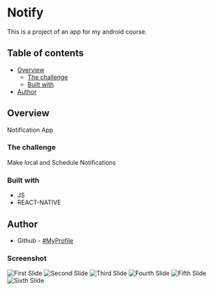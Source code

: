 # Notify

This is a project of an app for my android course.

## Table of contents

- [Overview](#overview)
  - [The challenge](#the-challenge)
  - [Built with](#built-with)
- [Author](#author)

## Overview
Notification App
### The challenge

Make local and Schedule Notifications

### Built with

- JS
- REACT-NATIVE

## Author

- Github - [#MyProfile](https://github.com/AlanDavid-007/Notify/)

### Screenshot 
![First Slide](./Notify/assets/home.png) 
![Second Slide](./Notify/assets/destino.png) 
![Third Slide](./Notify/assets/notif1.png) 
![Fourth Slide](./Notify/assets/notif2.png) 
![Fifth Slide](./Notify/assets/notif3.png) 
![Sixth Slide](./Notify/assets/list.png) 

 
